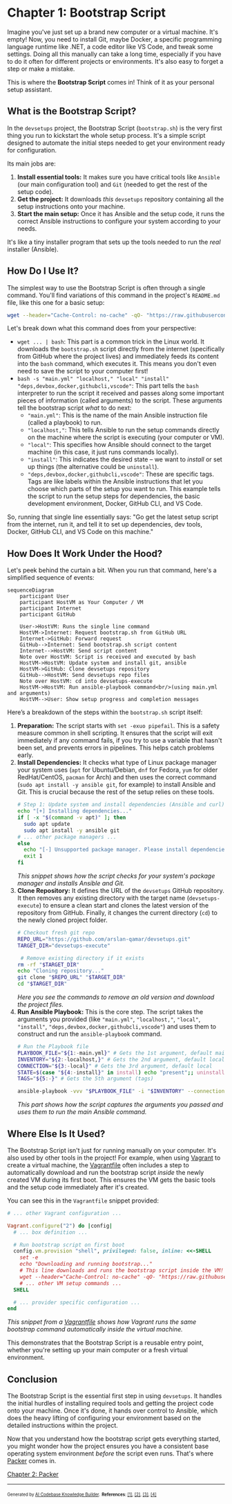 # Chapter 1: Bootstrap Script

Imagine you've just set up a brand new computer or a virtual machine. It's empty! Now, you need to install Git, maybe Docker, a specific programming language runtime like .NET, a code editor like VS Code, and tweak some settings. Doing all this manually can take a long time, especially if you have to do it often for different projects or environments. It's also easy to forget a step or make a mistake.

This is where the **Bootstrap Script** comes in! Think of it as your personal setup assistant.

## What is the Bootstrap Script?

In the `devsetups` project, the Bootstrap Script (`bootstrap.sh`) is the very first thing you run to kickstart the whole setup process. It's a simple script designed to automate the initial steps needed to get your environment ready for configuration.

Its main jobs are:

1.  **Install essential tools:** It makes sure you have critical tools like `Ansible` (our main configuration tool) and `Git` (needed to get the rest of the setup code).
2.  **Get the project:** It downloads *this* `devsetups` repository containing all the setup instructions onto your machine.
3.  **Start the main setup:** Once it has Ansible and the setup code, it runs the correct Ansible instructions to configure your system according to your needs.

It's like a tiny installer program that sets up the tools needed to run the *real* installer (Ansible).

## How Do I Use It?

The simplest way to use the Bootstrap Script is often through a single command. You'll find variations of this command in the project's `README.md` file, like this one for a basic setup:

```bash
wget --header="Cache-Control: no-cache" -qO- "https://raw.githubusercontent.com/arslan-qamar/devsetups/refs/heads/main/bootstrap.sh?ts=$(date +%s)" | bash -s "main.yml" "localhost," "local" "install" "deps,devbox,docker,githubcli,vscode"
```

Let's break down what this command does from your perspective:

*   `wget ... | bash`: This part is a common trick in the Linux world. It downloads the `bootstrap.sh` script directly from the internet (specifically from GitHub where the project lives) and immediately feeds its content into the `bash` command, which executes it. This means you don't even need to save the script to your computer first!
*   `bash -s "main.yml" "localhost," "local" "install" "deps,devbox,docker,githubcli,vscode"`: This part tells the `bash` interpreter to run the script it received and passes along some important pieces of information (called arguments) to the script. These arguments tell the bootstrap script *what* to do next:
    *   `"main.yml"`: This is the name of the main Ansible instruction file (called a playbook) to run.
    *   `"localhost,"`: This tells Ansible to run the setup commands directly on the machine where the script is executing (your computer or VM).
    *   `"local"`: This specifies how Ansible should connect to the target machine (in this case, it just runs commands locally).
    *   `"install"`: This indicates the desired state – we want to *install* or set up things (the alternative could be `uninstall`).
    *   `"deps,devbox,docker,githubcli,vscode"`: These are specific tags. Tags are like labels within the Ansible instructions that let you choose which parts of the setup you want to run. This example tells the script to run the setup steps for dependencies, the basic development environment, Docker, GitHub CLI, and VS Code.

So, running that single line essentially says: "Go get the latest setup script from the internet, run it, and tell it to set up dependencies, dev tools, Docker, GitHub CLI, and VS Code on this machine."

## How Does It Work Under the Hood?

Let's peek behind the curtain a bit. When you run that command, here's a simplified sequence of events:

```mermaid
sequenceDiagram
    participant User
    participant HostVM as Your Computer / VM
    participant Internet
    participant GitHub

    User->HostVM: Runs the single line command
    HostVM->Internet: Request bootstrap.sh from GitHub URL
    Internet->GitHub: Forward request
    GitHub-->Internet: Send bootstrap.sh script content
    Internet-->HostVM: Send script content
    Note over HostVM: Script is received and executed by bash
    HostVM->HostVM: Update system and install git, ansible
    HostVM->GitHub: Clone devsetups repository
    GitHub-->HostVM: Send devsetups repo files
    Note over HostVM: cd into devsetups-execute
    HostVM->HostVM: Run ansible-playbook command<br/>(using main.yml and arguments)
    HostVM-->User: Show setup progress and completion messages

```

Here’s a breakdown of the steps within the `bootstrap.sh` script itself:

1.  **Preparation:** The script starts with `set -exuo pipefail`. This is a safety measure common in shell scripting. It ensures that the script will exit immediately if any command fails, if you try to use a variable that hasn't been set, and prevents errors in pipelines. This helps catch problems early.
2.  **Install Dependencies:** It checks what type of Linux package manager your system uses (`apt` for Ubuntu/Debian, `dnf` for Fedora, `yum` for older RedHat/CentOS, `pacman` for Arch) and then uses the correct command (`sudo apt install -y ansible git`, for example) to install Ansible and Git. This is crucial because the rest of the setup relies on these tools.
    ```bash
    # Step 1: Update system and install dependencies (Ansible and curl)
    echo "[+] Installing dependencies..."
    if [ -x "$(command -v apt)" ]; then
      sudo apt update
      sudo apt install -y ansible git
    # ... other package managers ...
    else
      echo "[-] Unsupported package manager. Please install dependencies manually."
      exit 1
    fi
    ```
    *This snippet shows how the script checks for your system's package manager and installs Ansible and Git.*
3.  **Clone Repository:** It defines the URL of the `devsetups` GitHub repository. It then removes any existing directory with the target name (`devsetups-execute`) to ensure a clean start and clones the latest version of the repository from GitHub. Finally, it changes the current directory (`cd`) to the newly cloned project folder.
    ```bash
    # Checkout fresh git repo
    REPO_URL="https://github.com/arslan-qamar/devsetups.git"
    TARGET_DIR="devsetups-execute"

     # Remove existing directory if it exists
    rm -rf "$TARGET_DIR"
    echo "Cloning repository..."
    git clone "$REPO_URL" "$TARGET_DIR"
    cd "$TARGET_DIR"
    ```
    *Here you see the commands to remove an old version and download the project files.*
4.  **Run Ansible Playbook:** This is the core step. The script takes the arguments you provided (like `"main.yml"`, `"localhost,"`, `"local"`, `"install"`, `"deps,devbox,docker,githubcli,vscode"`) and uses them to construct and run the `ansible-playbook` command.
    ```bash
    # Run the Playbook file
    PLAYBOOK_FILE="${1:-main.yml}" # Gets the 1st argument, default main.yml
    INVENTORY="${2:-localhost,}" # Gets the 2nd argument, default localhost
    CONNECTION="${3:-local}" # Gets the 3rd argument, default local
    STATE=$(case "${4:-install}" in install) echo "present";; uninstall) echo "absent";; *) echo "present";; esac) # Gets 4th arg, converts to 'present'/'absent'
    TAGS="${5:-}" # Gets the 5th argument (tags)

    ansible-playbook -vvv "$PLAYBOOK_FILE" -i "$INVENTORY" --connection="$CONNECTION" --extra-vars "state=$STATE" ${TAGS:+-t="$TAGS"}
    ```
    *This part shows how the script captures the arguments you passed and uses them to run the main Ansible command.*

## Where Else Is It Used?

The Bootstrap Script isn't just for running manually on your computer. It's also used by other tools in the project! For example, when using [Vagrant](03_vagrant_.md) to create a virtual machine, the [Vagrantfile](07_vagrantfile_.md) often includes a step to automatically download and run the bootstrap script *inside* the newly created VM during its first boot. This ensures the VM gets the basic tools and the setup code immediately after it's created.

You can see this in the `Vagrantfile` snippet provided:

```ruby
# ... other Vagrant configuration ...

Vagrant.configure("2") do |config|
  # ... box definition ...

  # Run bootstrap script on first boot
  config.vm.provision "shell", privileged: false, inline: <<-SHELL
    set -e
    echo "Downloading and running bootstrap..."
    # This line downloads and runs the bootstrap script inside the VM!
    wget --header="Cache-Control: no-cache" -qO- "https://raw.githubusercontent.com/arslan-qamar/devsetups/refs/heads/main/bootstrap.sh?ts=$(date +%s)" | bash -s "main.yml" "localhost," "local" "install" "deps,devbox,docker,githubcli,vscode,zsh,dotnet,hcp"
    # ... other VM setup commands ...
  SHELL

  # ... provider specific configuration ...
end
```
*This snippet from a [Vagrantfile](07_vagrantfile_.md) shows how Vagrant runs the same bootstrap command automatically inside the virtual machine.*

This demonstrates that the Bootstrap Script is a reusable entry point, whether you're setting up your main computer or a fresh virtual environment.

## Conclusion

The Bootstrap Script is the essential first step in using `devsetups`. It handles the initial hurdles of installing required tools and getting the project code onto your machine. Once it's done, it hands over control to Ansible, which does the heavy lifting of configuring your environment based on the detailed instructions within the project.

Now that you understand how the bootstrap script gets everything started, you might wonder how the project ensures you have a consistent base operating system environment *before* the script even runs. That's where [Packer](02_packer_.md) comes in.

[Chapter 2: Packer](02_packer_.md)

---

<sub><sup>Generated by [AI Codebase Knowledge Builder](https://github.com/The-Pocket/Tutorial-Codebase-Knowledge).</sup></sub> <sub><sup>**References**: [[1]](https://github.com/arslan-qamar/devsetups/blob/cd5cb98b078b41c16f6bd228f33880ad55b52475/Host/README), [[2]](https://github.com/arslan-qamar/devsetups/blob/cd5cb98b078b41c16f6bd228f33880ad55b52475/README.md), [[3]](https://github.com/arslan-qamar/devsetups/blob/cd5cb98b078b41c16f6bd228f33880ad55b52475/bootstrap.sh), [[4]](https://github.com/arslan-qamar/devsetups/blob/cd5cb98b078b41c16f6bd228f33880ad55b52475/ibkr/Vagrantfile)</sup></sub>